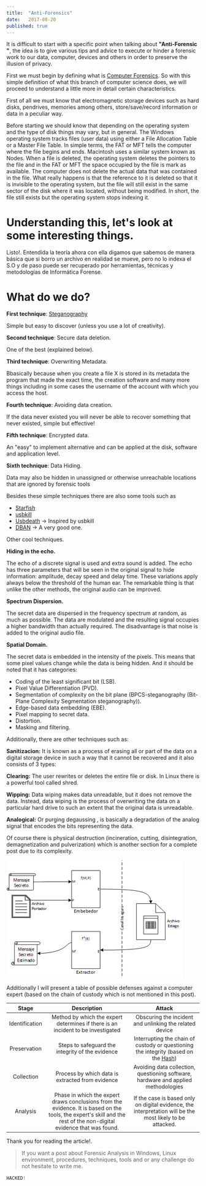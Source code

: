 ```yaml
---
title:  "Anti-Forensics"
date:   2017-08-20
published: true
---
```


It is difficult to start with a specific point when talking about **"Anti-Forensic "**, the idea is to give various tips and advice to execute or hinder a forensic work to our data, computer, devices and others in order to preserve the illusion of privacy.

First we must begin by defining what is [Computer Forensics](https://en.wikipedia.org/wiki/Computer_forensics). So with this simple definition of what this branch of computer science does, we will proceed to understand a little more in detail certain characteristics.

First of all we must know that electromagnetic storage devices such as hard disks, pendrives, memories among others, store/save/record information or data in a peculiar way.

Before starting we should know that depending on the operating system and the type of disk things may vary, but in general. The Windows operating system tracks files (user data) using either a File Allocation Table or a Master File Table.  In simple terms, the FAT or MFT tells the computer where the file begins and ends.
Macintosh uses a similar system known as Nodes. When a file is deleted, the operating system deletes the pointers to the file and in the FAT or MFT the space occupied by the file is mark as available.  The computer does not delete the actual data that was contained in the file.
What really happens is that the reference to it is deleted so that it is invisible to the operating system, but the file will still exist in the same sector of the disk where it was located, without being modified. 
In short, the file still exists but the operating system stops indexing it.


# Understanding this, let's look at some interesting things.

Listo!. Entendida la teoría ahora con ella digamos que sabemos de manera básica que si borro un archivo en realidad se mueve, pero no lo indexa el S.O y de paso puede ser recuperado por herramientas, técnicas y metodologías de Informática Forense.


# What do we do?

**First technique**: [Steganography](https://en.wikipedia.org/wiki/Steganography)

  Simple but easy to discover (unless you use a lot of creativity).

**Second technique**: Secure data deletion.

  One of the best (explained below).

**Third technique**: Overwriting Metadata.

  Bbasically because when you create a file X is stored in its metadata the program that made the exact time, the creation software and many more things including in some cases the username of the account with which you access the host.

**Fourth technique**: Avoiding data creation.

  If the data never existed you will never be able to recover something that never existed, simple but effective! 

**Fifth technique**: Encrypted data.

  An "easy" to implement alternative and can be applied at the disk, software and application level.

**Sixth technique**: Data Hiding.

  Data may also be hidden in unassigned or otherwise unreachable locations that are ignored by forensic tools

Besides these simple techniques there are also some tools such as

* [Starfish](https://www.digitrace.de/forschung/starfish)
* [usbkill](https://github.com/hephaest0s/usbkill)
* [Usbdeath](https://github.com/trpt/usbdeath) -> Inspired by usbkill
* [DBAN](http://www.dban.org/) -> A very good one.

Other cool techniques.

**Hiding in the echo.**

  The echo of a discrete signal is used and extra sound is added. The echo has three parameters that will be seen in the original signal to hide information: amplitude, decay speed and delay time. These variations apply
always below the threshold of the human ear. The remarkable thing is that unlike the other methods, the original audio can be improved.

**Spectrum Dispersion.**

  The secret data are dispersed in the frequency spectrum at random, as much as possible. The data are modulated and the resulting signal occupies a higher bandwidth than actually required. The disadvantage is that noise is added to the original audio file.
  
**Spatial Domain.**

 The secret data is embedded in the intensity of the pixels. This means that some pixel values change while the data is being hidden. And it should be noted that it has categories: 

* Coding of the least significant bit (LSB).
* Pixel Value Differentiation (PVD).
* Segmentation of complexity on the bit plane (BPCS-steganography (Bit-Plane Complexity Segmentation steganography)).
* Edge-based data embedding (EBE).
* Pixel mapping to secret data.
* Distortion.
* Masking and filtering.

Additionally, there are other techniques such as:

**Sanitizacion:** It is known as a process of erasing all or part of the data on a digital storage device in such a way that it cannot be recovered and it also consists of 3 types: 

**Clearing:** The user rewrites or deletes the entire file or disk. In Linux there is a powerful tool called shred.

**Wipping:** Data wiping makes data unreadable, but it does not remove the data. Instead, data wiping is the process of overwriting the data on a particular hard drive to such an extent that the original data is unreadable.

**Analogical:** Or purging degaussing , is basically a degradation of the analog signal that encodes the bits representing the data.

Of course there is physical destruction (incineration, cutting, disintegration, demagnetization and pulverization) which is another section for a complete post due to its complexity.

![](/images/genrico.png "Simple Steganographic Process")

Additionally I will present a table of possible defenses against a computer expert (based on the chain of custody which is not mentioned in this post).

| **Stage**        | **Description**           | **Attack**  |
| :-------------: |:-------------:| :-----:|
| Identification      | Method by which the expert determines if there is an incident to be investigated | Obscuring the incident and unlinking the related device |
| Preservation      | Steps to safeguard the integrity of the evidence     |   Interrupting the chain of custody or questioning the integrity (based on the [Hash](https://en.wikipedia.org/wiki/Hash_function)) |
| Collection | Process by which data is extracted from evidence      |    Avoiding data collection, questioning software, hardware and applied methodologies |
| Analysis | Phase in which the expert draws conclusions from the evidence. It is based on the tools, the expert's skill and the rest of the non-digital evidence that was found.| If the case is based only on digital evidence, the interpretation will be the most likely to be attacked.|

Thank you for reading the article!.

> If you want a post about Forensic Analysis in Windows, Linux environment, procedures, techniques, tools and or any challenge do not hesitate to write me.

~~~R
HACKED!
~~~
